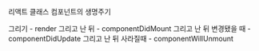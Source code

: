 리액트 클래스 컴포넌트의 생명주기

그리기 - render
그리고 난 뒤 - componentDidMount
그리고 난 뒤 변경됐을 때 - componentDidUpdate
그리고 난 뒤 사라질때 - componentWillUnmount